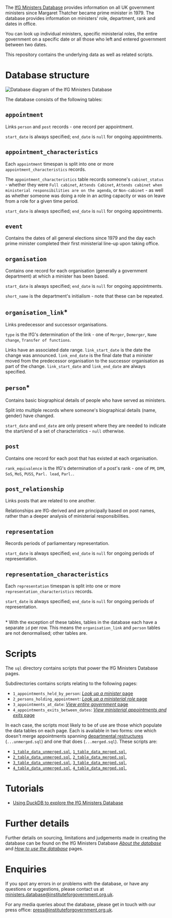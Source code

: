 The [IfG Ministers Database](https://www.instituteforgovernment.org.uk/ministers-database) provides information on all UK government ministers since Margaret Thatcher became prime minister in 1979. The database provides information on ministers’ role, department, rank and dates in office.

You can look up individual ministers, specific ministerial roles, the entire government on a specific date or all those who left and entered government between two dates.

This repository contains the underlying data as well as related scripts.

# Database structure
![Database diagram of the IfG Ministers Database](IfG%20Ministers%20Database%20-%20v2.1.0%20(Current).png)

The database consists of the following tables:

## `appointment`
Links `person` and `post` records - one record per appointment.

`start_date` is always specified; `end_date` is `null` for ongoing appointments.

## `appointment_characteristics`
Each `appointment` timespan is split into one or more `appointment_characteristics` records.

The `appointment_characteristics` table records someone's `cabinet_status` - whether they were `Full cabinet`, `Attends Cabinet`, `Attends cabinet when ministerial responsibilities are on the agenda`, or `Non-cabinet` - as well as whether someone was doing a role in an acting capacity or was on leave from a role for a given time period.

`start_date` is always specified; `end_date` is `null` for ongoing appointments.

## `event`
Contains the dates of all general elections since 1979 and the day each prime minister completed their first ministerial line-up upon taking office.

## `organisation`
Contains one record for each organisation (generally a government department) at which a minister has been based.

`start_date` is always specified; `end_date` is `null` for ongoing appointments.

`short_name` is the department's initialism - note that these can be repeated.

## `organisation_link`*
Links predecessor and successor organisations.

`type` is the IfG's determination of the link - one of `Merger`, `Demerger`, `Name change`, `Transfer of functions`.

Links have an associated date range. `link_start_date` is the date the change was announced. `link_end_date` is the final date that a minister moved from the predecessor organisation to the successor organisation as part of the change. `link_start_date` and `link_end_date` are always specified.

## `person`*
Contains basic biographical details of people who have served as ministers.

Split into multiple records where someone's biographical details (name, gender) have changed.

`start_date` and `end_date` are only present where they are needed to indicate the start/end of a set of characteristics - `null` otherwise.

## `post`
Contains one record for each post that has existed at each organisation.

`rank_equivalence` is the IfG's determination of a post's rank - one of `PM`, `DPM`, `SoS`, `MoS`, `PUSS`, `Parl. lead`, `Parl.`.

## `post_relationship`
Links posts that are related to one another.

Relationships are IfG-derived and are principally based on post names, rather than a deeper analysis of ministerial responsibilities.

## `representation`
Records periods of parliamentary representation.

`start_date` is always specified; `end_date` is `null` for ongoing periods of representation.

## `representation_characteristics`
Each `representation` timespan is split into one or more `representation_characteristics` records.

`start_date` is always specified; `end_date` is `null` for ongoing periods of representation.

\
\* With the exception of these tables, tables in the database each have a separate `id` per row. This means the `organisation_link` and `person` tables are not denormalised; other tables are.

# Scripts
The `sql` directory contains scripts that power the IfG Ministers Database pages.

Subdirectories contains scripts relating to the following pages:
- `1_appointments_held_by_person`: [_Look up a minister_ page](https://www.instituteforgovernment.org.uk/ministers-database/look-minister)
- `2_persons_holding_appointment`: [_Look up a ministerial role_ page](https://www.instituteforgovernment.org.uk/ministers-database/look-ministerial-role)
- `3_appointments_at_date`: [_View entire government_ page](https://www.instituteforgovernment.org.uk/ministers-database/view-entire-government)
- `4_appointments_exits_between_dates`: [_View ministerial appointments and exits_ page](https://www.instituteforgovernment.org.uk/ministers-database/view-ministerial-appointments-and-exits)

In each case, the scripts most likely to be of use are those which populate the data tables on each page. Each is available in two forms: one which doesn't merge appointments spanning [departmental restructures](https://www.instituteforgovernment.org.uk/ministers-database/how-use-database#departmental-restructures) (`...unmerged.sql`) and one that does (`...merged.sql`). These scripts are:
- [`1_table_data_unmerged.sql`](https://github.com/instituteforgov/ifg-ministers-database-public/blob/main/sql/1_appointments_held_by_person/1_table_data_unmerged.sql), [`1_table_data_merged.sql`](https://github.com/instituteforgov/ifg-ministers-database-public/blob/main/sql/1_appointments_held_by_person/1_table_data_merged.sql),
- [`2_table_data_unmerged.sql`](https://github.com/instituteforgov/ifg-ministers-database-public/blob/main/sql/2_persons_holding_appointment/2_table_data_unmerged.sql), [`2_table_data_merged.sql`](https://github.com/instituteforgov/ifg-ministers-database-public/blob/main/sql/2_persons_holding_appointment/2_table_data_merged.sql),
- [`3_table_data_unmerged.sql`](https://github.com/instituteforgov/ifg-ministers-database-public/blob/main/sql/3_appointments_at_date/3_table_data_unmerged.sql), [`3_table_data_merged.sql`](https://github.com/instituteforgov/ifg-ministers-database-public/blob/main/sql/3_appointments_at_date/3_table_data_merged.sql),
- [`4_table_data_unmerged.sql`](https://github.com/instituteforgov/ifg-ministers-database-public/blob/main/sql/4_appointments_exits_between_dates/4_table_data_unmerged.sql), [`4_table_data_merged.sql`](https://github.com/instituteforgov/ifg-ministers-database-public/blob/main/sql/4_appointments_exits_between_dates/4_table_data_merged.sql),

# Tutorials
- [Using DuckDB to explore the IfG Ministers Database](tutorial/duckdb_tutorial.MD)

# Further details
Further details on sourcing, limitations and judgements made in creating the database can be found on the IfG Ministers Database [_About the database_](https://www.instituteforgovernment.org.uk/ministers-database/about-database) and [_How to use the database_](https://www.instituteforgovernment.org.uk/ministers-database/how-use-database#departmental-restructures) pages.

# Enquiries
If you spot any errors in or problems with the database, or have any questions or suggestions, please contact us at [ministers.database@instituteforgovernment.org.uk](mailto:ministers.database@instituteforgovernment.org.uk).

For any media queries about the database, please get in touch with our press office: [press@instituteforgovernment.org.uk](mailto:press@instituteforgovernment.org.uk).
